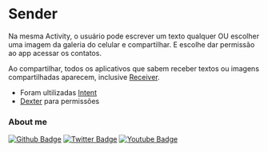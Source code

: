 # Sender

Na mesma Activity, o usuário pode escrever um texto qualquer OU escolher uma imagem da galeria do celular e compartilhar. E escolhe dar permissão ao app acessar os contatos.

Ao compartilhar, todos os aplicativos que sabem receber textos ou imagens compartilhadas aparecem, inclusive [Receiver](https://github.com/trallerd/Receiver).

- Foram ultilizadas [Intent](https://developer.android.com/reference/android/content/Intent?hl=en)
- [Dexter](https://github.com/Karumi/Dexter) para permissões


### About me
[![Github Badge](https://img.shields.io/badge/-Github-000?style=flat-square&logo=Github&logoColor=white&link=https://github.com/fagnerpsantos)](https://github.com/Trallerd)
[![Twitter Badge](https://img.shields.io/badge/-Twitter-1ca0f1?style=flat-square&labelColor=1ca0f1&logo=twitter&logoColor=white&link=https://twitter.com/trallerd)](https://twitter.com/trallerd)
[![Youtube Badge](https://img.shields.io/badge/-YouTube-ff0000?style=flat-square&labelColor=ff0000&logo=youtube&logoColor=white&link=https://www.youtube.com/channel/UCHmlPQF6AVr3y7fj7TE-7Hw)](https://www.youtube.com/channel/UCHmlPQF6AVr3y7fj7TE-7Hw)
